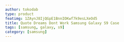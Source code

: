 ```yaml
---
author: tokodab
type: product
featimg: 1ZAynJ8IjQGpE1BnnIOKwf7k9esLXeOd5
title: Quote Dreams Dont Work Samsung Galaxy S9 Case
tags: [samsung, galaxy, s9]
category: [samsung]
---
```

